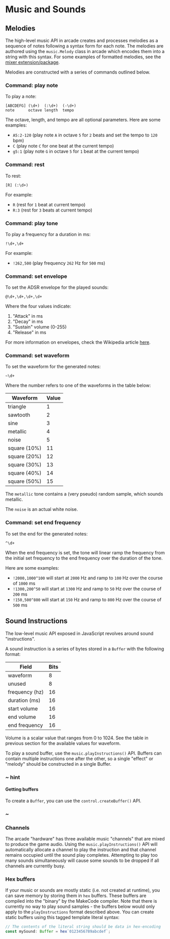 # Music and Sounds

## Melodies

The high-level music API in arcade creates and processes melodies as a sequence of
notes following a syntax form for each note. The melodies are authored using the
`music.Melody` class in arcade which encodes them into a string with this syntax.
For some examples of formatted melodies, see the [mixer extension/package](https://github.com/microsoft/pxt-common-packages/blob/master/libs/mixer/melody.ts#L387).

Melodies are constructed with a series of commands outlined below.

### Command: play note

To play a note:
```
[ABCDEFG] (\d+)  (:\d+)  (-\d+)
note      octave length  tempo
```

The octave, length, and tempo are all optional parameters. Here are some examples:

* `A5:2-120` (play note `A` in octave `5` for `2` beats and set the tempo to `120` bpm)
* `C` (play note `C` for one beat at the current tempo)
* `g5:1` (play note `G` in octave `5` for `1` beat at the current tempo)

### Command: rest

To rest:
```
[R] (:\d+)
```
For example:

* `R` (rest for `1` beat at current tempo)
* `R:3` (rest for `3` beats at current tempo)

### Command: play tone

To play a frequency for a duration in ms:

```
!\d+,\d+
```

For example:
* `!262,500` (play frequency `262` Hz for `500` ms)

### Command: set envelope

To set the ADSR envelope for the played sounds:
```
@\d+,\d+,\d+,\d+
```

Where the four values indicate:

1. "Attack" in ms
2. "Decay" in ms
3. "Sustain" volume (0-255)
4. "Release" in ms

For more information on envelopes, check the Wikipedia article [here](https://en.wikipedia.org/wiki/Synthesizer#Attack_Decay_Sustain_Release_(ADSR)_envelope).

### Command: set waveform

To set the waveform for the generated notes:

```
~\d+
```

Where the number refers to one of the waveforms in the table below:

Waveform        | Value
----------------|-------
triangle        | 1
sawtooth        | 2
sine            | 3
metallic        | 4
noise           | 5
square (10%)    | 11
square (20%)    | 12
square (30%)    | 13
square (40%)    | 14
square (50%)    | 15

The `metallic` tone contains a (very pseudo) random sample, which sounds metallic.

The `noise` is an actual white noise.

### Command: set end frequency

To set the end for the generated notes:

```
^\d+
```

When the end frequency is set, the tone will linear ramp the frequency from the initial set frequency to the end frequency over the duration of the tone.

Here are some examples:

* `!2000,1000^100` will start at `2000` Hz and ramp to `100` Hz over the course of `1000` ms
* `!1300,200^50` will start at `1300` Hz and ramp to `50` Hz over the course of `200` ms
* `!150,500^800` will start at `150` Hz and ramp to `800` Hz over the course of `500` ms

## Sound Instructions

The low-level music API exposed in JavaScript revolves around sound "instructions".

A sound instruction is a series of bytes stored in a `Buffer` with the following format:

Field           | Bits
----------------|------
waveform        | 8
unused          | 8
frequency (hz)  | 16
duration (ms)   | 16
start volume    | 16
end volume      | 16
end frequency   | 16

Volume is a scalar value that ranges from 0 to 1024. See the table in previous section for
the available values for waveform.

To play a sound buffer, use the `music.playInstructions()` API. Buffers can contain
multiple instructions one after the other, so a single "effect" or "melody" should be
constructed in a single Buffer.

### ~ hint

#### Getting buffers

To create a `Buffer`, you can use the `control.createBuffer()` API.

### ~

### Channels

The arcade "hardware" has three available music "channels" that are mixed to produce
the game audio. Using the `music.playInstructions()` API will automatically allocate
a channel to play the instruction and that channel remains occupied until the sound play
completes. Attempting to play too many sounds simultaneously will cause some sounds
to be dropped if all channels are currently busy.

### Hex buffers

If your music or sounds are mostly static (i.e. not created at runtime), you can save
memory by storing them in `hex` buffers. These buffers are compiled into the "binary"
by the MakeCode compiler.
Note that there is currently no way to play sound samples - the buffers below would only apply to the `playInstructions` format described above.
You can create static buffers using this tagged template literal syntax:

```typescript
// The contents of the literal string should be data in hex-encoding
const mySound: Buffer = hex`0123456789abcdef`;
```
